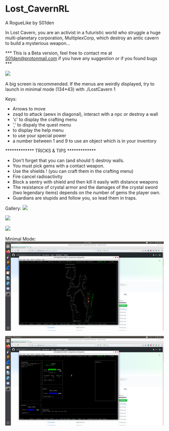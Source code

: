 # Lost_CavernRL
A RogueLike by S01den

In Lost Cavern, you are an activist in a futuristic world who struggle a huge multi-planetary corporation, MultiplexCorp, which destroy an antic cavern to build a mysterious weapon...

*** This is a Beta version, feel free to contact me at S01den@protonmail.com if you have any suggestion or if you found bugs ***

![](https://github.com/S01den/Lost_CavernRL/blob/master/images/imageTitle.png)

A big screen is recommended.
If the menus are weirdly displayed, try to launch in minimal mode (134\*43) with ./LostCavern 1

Keys: 
- Arrows to move
- zsqd to attack (aewx in diagonal), interact with a npc or destroy a wall
- 'c' to display the crafting menu
- ',' to dispaly the quest menu
- <ESC> to display the help menu
- <ENTER> to use your special power
- a number between 1 and 9 to use an object which is in your inventory

 ************* TRICKS & TIPS *************
- Don't forget that you can (and should !) destroy walls.
- You must pick gems with a contact weapon.
- Use the shields ! (you can craft them in the crafting menu)
- Fire cancel radioactivity
- Block a sentry with shield and then kill it easily with distance weapons
- The resistance of crystal armor and the damages of the crystal sword (two legendary items) depends on the number of gems the player own.
- Guardians are stupids and follow you, so lead them in traps.

Gallery:
![](https://github.com/S01den/Lost_CavernRL/blob/master/images/image1.png)

![](https://github.com/S01den/Lost_CavernRL/blob/master/images/image2.png)

![](https://github.com/S01den/Lost_CavernRL/blob/master/images/image3.png)

Minimal Mode:
![](https://github.com/S01den/Lost_CavernRL/blob/master/images/image4.png)

![](https://github.com/S01den/Lost_CavernRL/blob/master/images/image5.png)
